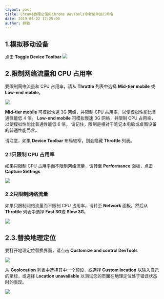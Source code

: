 ```yaml
---
layout: post
title: Chrome教程之使用Chrome DevTools命令菜单运行命令
date: 2019-06-22 17:25:00
author: 薛勤
---
```

## 1.模拟移动设备

点击 **Toggle Device Toolbar** 
<img src="http://ww2.sinaimg.cn/large/006tNc79ly1g3c95re252j31350u0qqo.jpg" referrerPolicy="no-referrer"/>

## 2.限制网络流量和 CPU 占用率

要限制网络流量和 CPU 占用率，请从 **Throttle** 列表中选择 **Mid-tier mobile** 或 **Low-end mobile**。

<img src="http://ww4.sinaimg.cn/large/006tNc79ly1g3c8b2wxomj316c0u0te2.jpg" referrerPolicy="no-referrer"/>

**Mid-tier mobile** 可模拟快速 3G 网络，并限制 CPU 占用率，以使模拟性能比普通性能低 4 倍。 **Low-end mobile** 可模拟慢速 3G 网络，并限制 CPU 占用率，以使模拟性能比普通性能低 6 倍。 请记住，限制是相对于笔记本电脑或桌面设备的普通性能而言。

请注意，如果 **Device Toolbar** 布局较窄，则会隐藏 **Throttle** 列表。

### 2.1只限制 CPU 占用率

如果只限制 CPU 占用率而不限制网络流量，请转至 **Performance** 面板，点击 **Capture Settings** 

<img src="http://ww4.sinaimg.cn/large/006tNc79ly1g3c8b3c2i1j314t0u0436.jpg" referrerPolicy="no-referrer"/>

### 2.2只限制网络流量

如果只限制网络流量而不限制 CPU 占用率，请转至 **Network** 面板，然后从 **Throttle** 列表中选择 **Fast 3G**或 **Slow 3G**。

<img src="http://ww3.sinaimg.cn/large/006tNc79ly1g3c8b23cwdj31fm0u0447.jpg" referrerPolicy="no-referrer"/>

## 2.3.替换地理定位

要打开地理定位替换界面，请点击 **Customize and control DevTools** 

<img src="http://ww4.sinaimg.cn/large/006tNc79ly1g3c8b111w5j31110u0jvt.jpg" referrerPolicy="no-referrer"/>

从 **Geolocation** 列表中选择其中一个预设，或选择 **Custom location** 以输入自己的坐标，或选择 **Location unavailable** 以测试您的页面在地理定位处于错误状态时的表现。

<img src="http://ww2.sinaimg.cn/large/006tNc79ly1g3c9g31870j31300sagz5.jpg" referrerPolicy="no-referrer"/>

